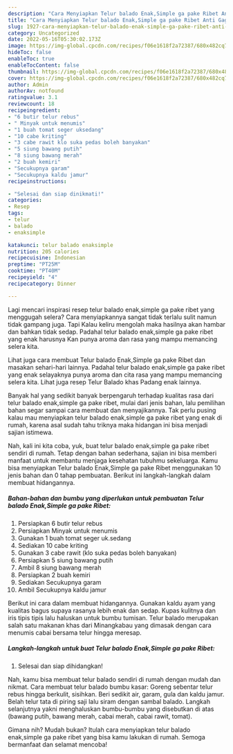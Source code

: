 ```yaml
---
description: "Cara Menyiapkan Telur balado Enak,Simple ga pake Ribet Anti Gagal"
title: "Cara Menyiapkan Telur balado Enak,Simple ga pake Ribet Anti Gagal"
slug: 1927-cara-menyiapkan-telur-balado-enak-simple-ga-pake-ribet-anti-gagal
category: Uncategorized
date: 2022-05-16T05:30:02.173Z
image: https://img-global.cpcdn.com/recipes/f06e1618f2a72387/680x482cq70/telur-balado-enaksimple-ga-pake-ribet-foto-resep-utama.jpg
hideToc: false
enableToc: true
enableTocContent: false
thumbnail: https://img-global.cpcdn.com/recipes/f06e1618f2a72387/680x482cq70/telur-balado-enaksimple-ga-pake-ribet-foto-resep-utama.jpg
cover: https://img-global.cpcdn.com/recipes/f06e1618f2a72387/680x482cq70/telur-balado-enaksimple-ga-pake-ribet-foto-resep-utama.jpg
author: Admin
authorAv: notfound
ratingvalue: 3.1
reviewcount: 18
recipeingredient:
- "6 butir telur rebus"
- " Minyak untuk menumis"
- "1 buah tomat seger uksedang"
- "10 cabe kriting"
- "3 cabe rawit klo suka pedas boleh banyakan"
- "5 siung bawang putih"
- "8 siung bawang merah"
- "2 buah kemiri"
- "Secukupnya garam"
- "Secukupnya kaldu jamur"
recipeinstructions:

- "Selesai dan siap dinikmati!"
categories:
- Resep
tags:
- telur
- balado
- enaksimple

katakunci: telur balado enaksimple 
nutrition: 205 calories
recipecuisine: Indonesian
preptime: "PT25M"
cooktime: "PT40M"
recipeyield: "4"
recipecategory: Dinner

---
```



Lagi mencari inspirasi resep telur balado enak,simple ga pake ribet yang menggugah selera? Cara menyiapkannya sangat tidak terlalu sulit namun tidak gampang juga. Tapi Kalau keliru mengolah maka hasilnya akan hambar dan bahkan tidak sedap. Padahal telur balado enak,simple ga pake ribet yang enak harusnya Kan punya aroma dan rasa yang mampu memancing selera kita.


Lihat juga cara membuat Telur balado Enak,Simple ga pake Ribet dan masakan sehari-hari lainnya. Padahal telur balado enak,simple ga pake ribet yang enak selayaknya punya aroma dan cita rasa yang mampu memancing selera kita. Lihat juga resep Telur Balado khas Padang enak lainnya.

Banyak hal yang sedikit banyak berpengaruh terhadap kualitas rasa dari telur balado enak,simple ga pake ribet, mulai dari jenis bahan, lalu pemilihan bahan segar sampai cara membuat dan menyajikannya. Tak perlu pusing kalau mau menyiapkan telur balado enak,simple ga pake ribet yang enak di rumah, karena asal sudah tahu triknya maka hidangan ini bisa menjadi sajian istimewa.


Nah, kali ini kita coba, yuk, buat telur balado enak,simple ga pake ribet sendiri di rumah. Tetap dengan bahan sederhana, sajian ini bisa memberi manfaat untuk membantu menjaga kesehatan tubuhmu sekeluarga. Kamu bisa menyiapkan Telur balado Enak,Simple ga pake Ribet menggunakan 10 jenis bahan dan 0 tahap pembuatan. Berikut ini langkah-langkah dalam membuat hidangannya.

<!--inarticleads1-->

##### Bahan-bahan dan bumbu yang diperlukan untuk pembuatan Telur balado Enak,Simple ga pake Ribet:

1. Persiapkan 6 butir telur rebus
1. Persiapkan  Minyak untuk menumis
1. Gunakan 1 buah tomat seger uk.sedang
1. Sediakan 10 cabe kriting
1. Gunakan 3 cabe rawit (klo suka pedas boleh banyakan)
1. Persiapkan 5 siung bawang putih
1. Ambil 8 siung bawang merah
1. Persiapkan 2 buah kemiri
1. Sediakan Secukupnya garam
1. Ambil Secukupnya kaldu jamur


Berikut ini cara dalam membuat hidangannya. Gunakan kaldu ayam yang kualitas bagus supaya rasanya lebih enak dan sedap. Kupas kulitnya dan iris tipis tipis lalu haluskan untuk bumbu tumisan. Telur balado merupakan salah satu makanan khas dari Minangkabau yang dimasak dengan cara menumis cabai bersama telur hingga meresap. 

<!--inarticleads2-->

##### Langkah-langkah untuk buat Telur balado Enak,Simple ga pake Ribet:


1. Selesai dan siap dihidangkan!

Nah, kamu bisa membuat telur balado sendiri di rumah dengan mudah dan nikmat. Cara membuat telur balado bumbu kasar: Goreng sebentar telur rebus hingga berkulit, sisihkan. Beri sedikit air, garam, gula dan kaldu jamur. Belah telur tata di piring saji lalu siram dengan sambal balado. Langkah selanjutnya yakni menghaluskan bumbu-bumbu yang disebutkan di atas (bawang putih, bawang merah, cabai merah, cabai rawit, tomat). 

Gimana nih? Mudah bukan? Itulah cara menyiapkan telur balado enak,simple ga pake ribet yang bisa kamu lakukan di rumah. Semoga bermanfaat dan selamat mencoba!
